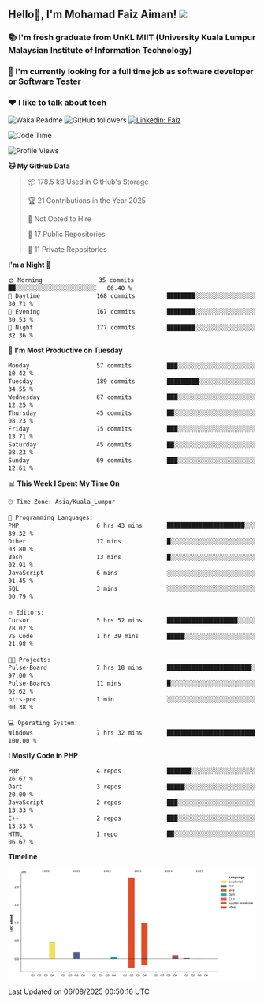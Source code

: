 <h2> Hello👋, I'm Mohamad Faiz Aiman! <img src="https://media.giphy.com/media/12oufCB0MyZ1Go/giphy.gif" width="50"></h2>

### 📚 I'm fresh graduate from UnKL MIIT (University Kuala Lumpur Malaysian Institute of Information Technology)
###  🔭 I'm currently looking for a full time job as software developer or Software Tester
###  ❤️ I like to talk about tech 


![Waka Readme](https://github.com/anmol098/anmol098/workflows/Waka%20Readme/badge.svg)
![GitHub followers](https://img.shields.io/github/followers/faizaiman?label=Follow&style=social)
[![Linkedin: Faiz](https://img.shields.io/badge/-Faiz-blue?style=flat-square&logo=Linkedin&logoColor=white&link=https://www.linkedin.com/in/mohamad-faiz-aiman-623747192/)](https://www.linkedin.com/in/mohamad-faiz-aiman-623747192/)

<!--START_SECTION:waka-->
![Code Time](http://img.shields.io/badge/Code%20Time-379%20hrs%2031%20mins-blue)

![Profile Views](http://img.shields.io/badge/Profile%20Views-2-blue)

**🐱 My GitHub Data** 

> 📦 178.5 kB Used in GitHub's Storage 
 > 
> 🏆 21 Contributions in the Year 2025
 > 
> 🚫 Not Opted to Hire
 > 
> 📜 17 Public Repositories 
 > 
> 🔑 11 Private Repositories 
 > 
**I'm a Night 🦉** 

```text
🌞 Morning                35 commits          ██░░░░░░░░░░░░░░░░░░░░░░░   06.40 % 
🌆 Daytime                168 commits         ████████░░░░░░░░░░░░░░░░░   30.71 % 
🌃 Evening                167 commits         ████████░░░░░░░░░░░░░░░░░   30.53 % 
🌙 Night                  177 commits         ████████░░░░░░░░░░░░░░░░░   32.36 % 
```
📅 **I'm Most Productive on Tuesday** 

```text
Monday                   57 commits          ███░░░░░░░░░░░░░░░░░░░░░░   10.42 % 
Tuesday                  189 commits         █████████░░░░░░░░░░░░░░░░   34.55 % 
Wednesday                67 commits          ███░░░░░░░░░░░░░░░░░░░░░░   12.25 % 
Thursday                 45 commits          ██░░░░░░░░░░░░░░░░░░░░░░░   08.23 % 
Friday                   75 commits          ███░░░░░░░░░░░░░░░░░░░░░░   13.71 % 
Saturday                 45 commits          ██░░░░░░░░░░░░░░░░░░░░░░░   08.23 % 
Sunday                   69 commits          ███░░░░░░░░░░░░░░░░░░░░░░   12.61 % 
```


📊 **This Week I Spent My Time On** 

```text
🕑︎ Time Zone: Asia/Kuala_Lumpur

💬 Programming Languages: 
PHP                      6 hrs 43 mins       ██████████████████████░░░   89.32 % 
Other                    17 mins             █░░░░░░░░░░░░░░░░░░░░░░░░   03.80 % 
Bash                     13 mins             █░░░░░░░░░░░░░░░░░░░░░░░░   02.91 % 
JavaScript               6 mins              ░░░░░░░░░░░░░░░░░░░░░░░░░   01.45 % 
SQL                      3 mins              ░░░░░░░░░░░░░░░░░░░░░░░░░   00.79 % 

🔥 Editors: 
Cursor                   5 hrs 52 mins       ████████████████████░░░░░   78.02 % 
VS Code                  1 hr 39 mins        █████░░░░░░░░░░░░░░░░░░░░   21.98 % 

🐱‍💻 Projects: 
Pulse-Board              7 hrs 18 mins       ████████████████████████░   97.00 % 
Pulse-Boards             11 mins             █░░░░░░░░░░░░░░░░░░░░░░░░   02.62 % 
ptts-poc                 1 min               ░░░░░░░░░░░░░░░░░░░░░░░░░   00.38 % 

💻 Operating System: 
Windows                  7 hrs 32 mins       █████████████████████████   100.00 % 
```

**I Mostly Code in PHP** 

```text
PHP                      4 repos             ███████░░░░░░░░░░░░░░░░░░   26.67 % 
Dart                     3 repos             █████░░░░░░░░░░░░░░░░░░░░   20.00 % 
JavaScript               2 repos             ███░░░░░░░░░░░░░░░░░░░░░░   13.33 % 
C++                      2 repos             ███░░░░░░░░░░░░░░░░░░░░░░   13.33 % 
HTML                     1 repo              ██░░░░░░░░░░░░░░░░░░░░░░░   06.67 % 
```



**Timeline**

![Lines of Code chart](https://raw.githubusercontent.com/faizaiman/faizaiman/main/assets/bar_graph.png)


 Last Updated on 06/08/2025 00:50:16 UTC
<!--END_SECTION:waka-->
